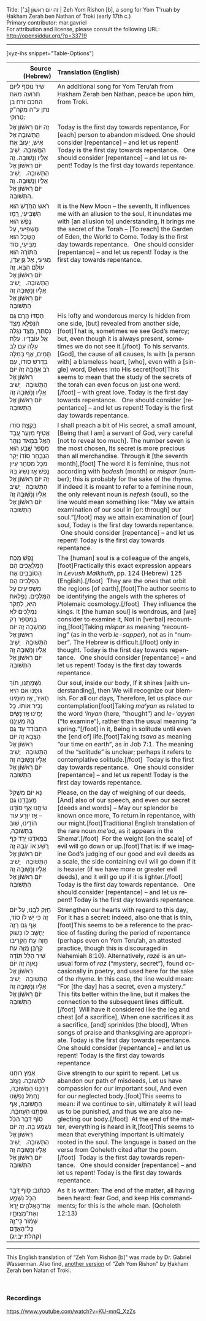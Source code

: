 <html>
<head></head>
<body>
Title: זֶה יוֹם רִאשׁוֹן [ב׳]‏ | Zeh Yom Rishon [b], a song for Yom T'ruah by Ḥakham Zeraḥ ben Nathan of Troki (early 17th c.)<br />
Primary contributor: mar.gavriel<br />
For attribution and license, please consult the following URL: <a href="http://opensiddur.org/?p=33719">http://opensiddur.org/?p=33719</a>
<p />
<hr />

[xyz-ihs snippet="Table-Options"]<table style="margin-left: auto; margin-right: auto;" class="draggable">
<thead><tr><th id="x" style="text-align: right;">Source (Hebrew)</th><th style="text-align: left;">Translation (English)</th></tr></thead>
<tbody>
<tr><td style="vertical-align:top;">
<div class="liturgy" lang="he">
<span class="instruction">שיר נוסף ליום תרועה מאת החכם זרח בן נתן ע"ה מקה"ק טרוקי:</span>
</span></div></td>
 
<td style="vertical-align:top;">
<div class="english" lang="en">
<span class="instruction">An additional song for Yom Teru‘ah from Ḥakham Zeraḥ ben Nathan, peace be upon him, from Troki.</span>
</div></td></tr>


<tr><td style="vertical-align:top;">
<div class="liturgy" lang="he">
זֶה יוֹם רִאשׁוֹן אֶל הַתְּשׁוּבָה
אֶל אִישׁ, יַעְזֹב אֶת הַמְּשׁוּבָה.
יָשִׁיב אֵלָיו וְנָשֽׁוּבָה.
זֶה יוֹם רִאשׁוֹן אֶל הַתְּשׁוּבָה.
&nbsp;
יָשִׁיב אֵלָיו וְנָשֽׁוּבָה.
זֶה יוֹם רִאשׁוֹן אֶל הַתְּשׁוּבָה.
</span></div></td>
 
<td style="vertical-align:top;">
<div class="english" lang="en">
Today is the first day towards repentance,
For [each] person to abandon misdeed.
One should consider [repentance] – and let us repent!
Today is the first day towards repentance.
&nbsp;
One should consider [repentance] – and let us repent!
Today is the first day towards repentance.
</div></td></tr>


<tr><td style="vertical-align:top;">
<div class="liturgy" lang="he">
רֹאשׁ הַחֹֽדֶשׁ הוּא הַשְּׁבִיעִי,
רֶֽמֶז נֶֽפֶשׁ הוּא מַשְׁפִּיעִי,
עַל הַשֵּֽׂכֶל הוּא מַבִּיעִי,
סוֹד הַתּוֹרָה הוּא מַגִּיעִי,
אֶל גַּן עֵֽדֶן, עוֹלָם הַבָּא.
זֶה יוֹם רִאשׁוֹן אֶל הַתְּשׁוּבָה.
&nbsp;
יָשִׁיב אֵלָיו וְנָשֽׁוּבָה
זֶה יוֹם רִאשׁוֹן אֶל הַתְּשׁוּבָה
</span></div></td>
 
<td style="vertical-align:top;">
<div class="english" lang="en">
It is the New Moon – the seventh,
It influences me with an allusion to the soul,
It inundates me with [an allusion to] understanding,
It brings me the secret of the Torah –
[To reach] the Garden of Eden, the World to Come.
Today is the first day towards repentance.
&nbsp;
One should consider [repentance] – and let us repent!
Today is the first day towards repentance.
</div></td></tr>


<tr><td style="vertical-align:top;">
<div class="liturgy" lang="he">
חַסְדּוֹ הָרָם גַּם הַנִּפְלָא
מִצַּד נִסְתַּר, מִצַּד נִגְלָה
אֶל עוֹבְדָיו. עִלַּת עִלָּה
עִם לֵב תָּמִים, אַף בְּמִלָּה
בִּדְרֹשׁ סוֹדוֹ, עִם רֹב אַהֲבָה
זֶה יוֹם רִאשׁוֹן אֶל הַתְּשׁוּבָה
&nbsp;
יָשִׁיב אֵלָיו וְנָשֽׁוּבָה
זֶה יוֹם רִאשׁוֹן אֶל הַתְּשׁוּבָה
</span></div></td>
 
<td style="vertical-align:top;">
<div class="english" lang="en">
His lofty and wonderous mercy
Is hidden from one side, [but] revealed from another side,[foot]That is, sometimes we see God’s mercy; but, even though it is always present, sometimes we do not see it.[/foot]&nbsp;
To his servants. [God], the cause of all causes,
Is with [a person with] a blameless heart, [who], even with a [single] word,
Delves into His secret[foot]This seems to mean that the study of the secrets of the torah can even focus on just one word.[/foot] – with great love.
Today is the first day towards repentance.
&nbsp;
One should consider [repentance] – and let us repent!
Today is the first day towards repentance.
</div></td></tr>


<tr><td style="vertical-align:top;">
<div class="liturgy" lang="he">
בִּקְצָת סוֹדוֹ אַטִּיף מִזְעָר
עֶֽבֶד הָאֵל בִּמְאֹד נִזְהָר
מִסְפַּר שֶֽׁבַע הוּא הַנִּבְחָר
סוֹדוֹ יָקָר מִכָּל מִסְחָר
עִיּוּן נֶֽפֶשׁ אָז נַשִּׂיג בָּהּ
זֶה יוֹם רִאשׁוֹן אֶל הַתְּשׁוּבָה
&nbsp;
יָשִׁיב אֵלָיו וְנָשֽׁוּבָה
זֶה יוֹם רִאשׁוֹן אֶל הַתְּשׁוּבָה
</span></div></td>
 
<td style="vertical-align:top;">
<div class="english" lang="en">
I shall preach a bit of His secret, a small amount,
[Being that I am] a servant of God, very careful [not to reveal too much].
The number seven is the most chosen,
Its secret is more precious than all merchandise.
Through it [the seventh month],[foot] The word it is feminine, thus not according with <em>ḥodesh</em> (month) or <em>mispar</em> (number); this is probably for the sake of the rhyme. If indeed it is meant to refer to a feminine noun, the only relevant noun is <em>nefesh</em> (soul), so the line would mean something like: “May we attain examination of our soul in [or: through] our soul.”[/foot] may we attain examination of [our] soul,
Today is the first day towards repentance.
&nbsp;
One should consider [repentance] – and let us repent!
Today is the first day towards repentance.
</div></td></tr>


<tr><td style="vertical-align:top;">
<div class="liturgy" lang="he">
נֶֽפֶשׁ מִכַּת הַמַּלְאָכִים
הֵם הַסּוֹבְבִים אֶת הַפְּלָכִים
הֵם מַשְׁפִּיעִים עַל הַמְּלָכִים.
נִפְלֵאת הִיא, לַחְקֹר נִמְלָכִים
לֹא בְמִסְפָּר רַק מַחְשָׁבָה
זֶה יוֹם רִאשׁוֹן אֶל הַתְּשׁוּבָה
&nbsp;
יָשִׁיב אֵלָיו וְנָשֽׁוּבָה
זֶה יוֹם רִאשׁוֹן אֶל הַתְּשׁוּבָה
</span></div></td>
 
<td style="vertical-align:top;">
<div class="english" lang="en">
The [human] soul is a colleague of the angels,[foot]Practically this exact expression appears in <em>Levush Malkhuth</em>, pp. 124 (Hebrew) 125 (English).[/foot]&nbsp;
They are the ones that orbit the regions [of earth],[foot]The author seems to be identifying the angels with the spheres of Ptolemaic cosmology.[/foot]&nbsp;
They influence the kings.
It [the human soul] is wondrous, and [we] consider to examine it,
Not in [verbal] recounting,[foot]Taking <em>mispar</em> as meaning “recounting” (as in the verb <em>le-sapper</em>), not as in “number”. The Hebrew is difficult.[/foot] only in thought.
Today is the first day towards repentance.
&nbsp;
One should consider [repentance] – and let us repent!
Today is the first day towards repentance.
</div></td></tr>


<tr><td style="vertical-align:top;">
<div class="liturgy" lang="he">
נִשְׁמָתֵֽנוּ, תּוֹךְ גּוּפֵֽנוּ
אִם הִיא תָאִיר, אָז מוּמֵֽינוּ
נַכִּיר אוֹתוֹ. כָּל יָמֵֽינוּ
אָז נָשִׂים בָּהּ מַעֲיָנֵֽנוּ
הִתְבּוֹדֵד עַד גַּם הַצָּבָא
זֶה יוֹם רִאשׁוֹן אֶל הַתְּשׁוּבָה
&nbsp;
יָשִׁיב אֵלָיו וְנָשֽׁוּבָה
זֶה יוֹם רִאשׁוֹן אֶל הַתְּשׁוּבָה
</span></div></td>
 
<td style="vertical-align:top;">
<div class="english" lang="en">
Our soul, inside our body,
If it shines [with understanding], then
We will recognize our blemish. For all our days,
Therefore, let us place our contemplation[foot]Taking <em>ma‘yan</em> as related to the word <em>‘inyan</em> (here, “thought”) and <em>le-‘ayyen</em> (“to examine”), rather than the usual meaning “a spring.”[/foot] in it,
Being in solitude until even the [end of] life.[foot]Taking <em>tsava</em> as meaning “our time on earth”, as in Job 7:1. The meaning of the “solitude” is unclear; perhaps it refers to contemplative solitude.[/foot]&nbsp;
Today is the first day towards repentance.
&nbsp;
One should consider [repentance] – and let us repent!
Today is the first day towards repentance.
</div></td></tr>


<tr><td style="vertical-align:top;">
<div class="liturgy" lang="he">
נָא יוֹם מִשְׁקַל מַעְבָּדֵֽנוּ
גַּם שִׂיחֵֽנוּ אַף סוֹדֵֽנוּ –
אָז יִוָּדַע עוֹד הוֹדֵֽינוּ,
שׁוּב בִּתְשׁוּבָה, בִּמְאֹדֵֽנוּ
יֵרֵד כַּף רֶֽשַׁע אוֹ יִגְבַּהּ
זֶה יוֹם רִאשׁוֹן אֶל הַתְּשׁוּבָה
&nbsp;
יָשִׁיב אֵלָיו וְנָשֽׁוּבָה
זֶה יוֹם רִאשׁוֹן אֶל הַתְּשׁוּבָה
</span></div></td>
 
<td style="vertical-align:top;">
<div class="english" lang="en">
Please, on the day of weighing of our deeds,
[And] also of our speech, and even our secret [deeds and words] –
May our splendor be known once more,
To return in repentance, with our might.[foot]Traditional English translation of the rare noun <em>me’od</em>, as it appears in the Shema‘.[/foot]&nbsp;
For the weight [on the scale] of evil will go down or up.[foot]That is: if we imagine God’s judging of our good and evil deeds as a scale, the side containing evil will go down if it is heavier (if we have more or greater evil deeds), and it will go up if it is lighter.[/foot]&nbsp;
Today is the first day towards repentance.
&nbsp;
One should consider [repentance] – and let us repent!
Today is the first day towards repentance.
</div></td></tr>


<tr><td style="vertical-align:top;">
<div class="liturgy" lang="he">
חַזֵּק לִבֵּֽנוּ, עַל יוֹם זֶה
כִּי יֵשׁ לוֹ סוֹד, אַף גַּם רָזֶה
יֵחָשֶׁב לוֹ כְּשׁוֹק חָזֶה
עֵת הַקְרִיבוֹ קָרְבָּן מַזֶּה
עֵת שִׁיר הַלֵּל תּוֹדָה נָאוָה
זֶה יוֹם רִאשׁוֹן אֶל הַתְּשׁוּבָה
&nbsp;
יָשִׁיב אֵלָיו וְנָשֽׁוּבָה
זֶה יוֹם רִאשׁוֹן אֶל הַתְּשׁוּבָה
</span></div></td>
 
<td style="vertical-align:top;">
<div class="english" lang="en">
Strengthen our hearts with regard to this day,
For it has a secret: indeed, also one that is thin,[foot]This seems to be a reference to the practice of fasting during the period of repentance (perhaps even on Yom Teru‘ah, an attested practice, though this is discouraged in Nehemiah 8:10). Alternatively, <em>razé</em> is an unusual form of <em>raz</em> (“mystery, secret”), found occasionally in poetry, and used here for the sake of the rhyme. In this case, the line would mean: “For [the day] has a secret, even a mystery.” This fits better within the line, but it makes the connection to the subsequent lines difficult.[/foot]&nbsp;
Will have it considered like the leg and chest [of a sacrifice],
When one sacrifices it as a sacrifice, [and] sprinkles [the blood],
When songs of praise and thanksgiving are appropriate.
Today is the first day towards repentance.
&nbsp;
One should consider [repentance] – and let us repent!
Today is the first day towards repentance.
</div></td></tr>


<tr><td style="vertical-align:top;">
<div class="liturgy" lang="he">
אַמֵּץ רוּחֵֽנוּ לִתְשׁוּבָה.
נַעֲזֹב דַּרְכֵּֽנוּ הַמְּשׁוּבָה,
נַחְמֹל נַפְשֵֽׁנוּ הַחֲשׁוּבָה,
אַף גּוּפָתֵֽנוּ הָעֲזוּבָה.
סוֹף דָּבָר הַכֹּל נִשְׁמָע בָּהּ.
זֶה יוֹם רִאשׁוֹן אֶל הַתְּשׁוּבָה.
&nbsp;
יָשִׁיב אֵלָיו וְנָשֽׁוּבָה
זֶה יוֹם רִאשׁוֹן אֶל הַתְּשׁוּבָה
</span></div></td>
 
<td style="vertical-align:top;">
<div class="english" lang="en">
Give strength to our spirit to repent.
Let us abandon our path of misdeeds,
Let us have compassion for our important soul,
And even for our neglected body.[foot]This seems to mean: if we continue to sin, ultimately it will lead us to be punished, and thus we are also neglecting our body.[/foot]&nbsp;
At the end of the matter, everything is heard in it,[foot]This seems to mean that everything important is ultimately rooted in the soul. The language is based on the verse from Qoheleth cited after the poem.[/foot]&nbsp;
Today is the first day towards repentance.
&nbsp;
One should consider [repentance] – and let us repent!
Today is the first day towards repentance.
</div></td></tr>


<tr><td style="vertical-align:top;">
<div class="liturgy" lang="he">
ככתוב: ס֥וֹף דָּבָ֖ר הַכֹּ֣ל נִשְׁמָ֑ע 
אֶת־הָאֱלֹהִ֤ים יְרָא֙ וְאֶת־מִצְוֺתָ֣יו שְׁמ֔וֹר 
כִּי־זֶ֖ה כׇּל־הָאָדָֽם׃ <span class="citation">(קהלת יב:יג)</span>
</span></div></td>
 
<td style="vertical-align:top;">
<div class="english" lang="en">
As it is written: The end of the matter, all having been heard: 
fear God, and keep His commandments; 
for this is the whole man. <span class="citation">(Qoheleth 12:13)</span>
</div></td></tr>
</tbody></table>

<hr />

This English translation of “Zeh Yom Rishon [b]" was made by Dr. Gabriel Wasserman. Also find, <a href="/?p=33715">another version</a> of “Zeh Yom Rishon" by Ḥakham Zerah ben Natan of Troki.

&nbsp;

<h3>Recordings</h3>

https://www.youtube.com/watch?v=KU-mnQ_XzZs

&nbsp;
</body>
</html>